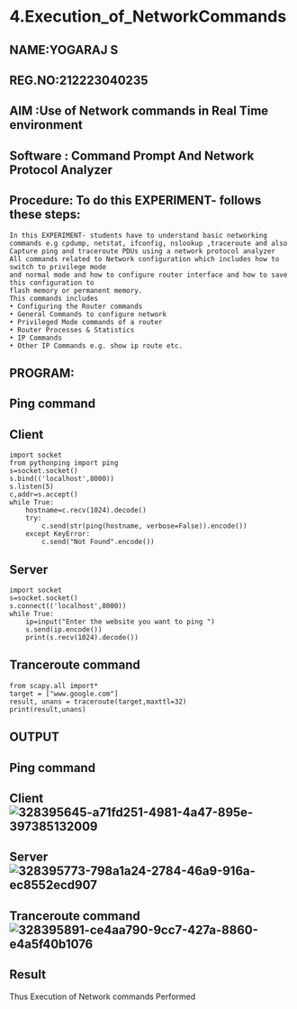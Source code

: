 # 4.Execution_of_NetworkCommands
## NAME:YOGARAJ S
## REG.NO:212223040235
## AIM :Use of Network commands in Real Time environment
## Software : Command Prompt And Network Protocol Analyzer
## Procedure: To do this EXPERIMENT- follows these steps:
```
In this EXPERIMENT- students have to understand basic networking commands e.g cpdump, netstat, ifconfig, nslookup ,traceroute and also Capture ping and traceroute PDUs using a network protocol analyzer
All commands related to Network configuration which includes how to switch to privilege mode
and normal mode and how to configure router interface and how to save this configuration to
flash memory or permanent memory.
This commands includes
• Configuring the Router commands
• General Commands to configure network
• Privileged Mode commands of a router
• Router Processes & Statistics
• IP Commands
• Other IP Commands e.g. show ip route etc.
```
## PROGRAM:
## Ping command
## Client
```
import socket 
from pythonping import ping 
s=socket.socket() 
s.bind(('localhost',8000)) 
s.listen(5) 
c,addr=s.accept() 
while True: 
    hostname=c.recv(1024).decode() 
    try: 
        c.send(str(ping(hostname, verbose=False)).encode()) 
    except KeyError: 
        c.send("Not Found".encode())
```
## Server
```
import socket 
s=socket.socket() 
s.connect(('localhost',8000)) 
while True: 
    ip=input("Enter the website you want to ping ") 
    s.send(ip.encode()) 
    print(s.recv(1024).decode())
```
## Tranceroute command
```
from scapy.all import* 
target = ["www.google.com"] 
result, unans = traceroute(target,maxttl=32) 
print(result,unans)
```
## OUTPUT
## Ping command
## Client![328395645-a71fd251-4981-4a47-895e-397385132009](https://github.com/user-attachments/assets/3d9c88e1-6378-462f-b236-4fce69962046)

## Server![328395773-798a1a24-2784-46a9-916a-ec8552ecd907](https://github.com/user-attachments/assets/2dadc626-aef4-41d9-a8cd-d4a2af2e82b0)

## Tranceroute command![328395891-ce4aa790-9cc7-427a-8860-e4a5f40b1076](https://github.com/user-attachments/assets/314efb1f-7ee6-48d2-a37e-b5fba411cfb5)


## Result
Thus Execution of Network commands Performed 
